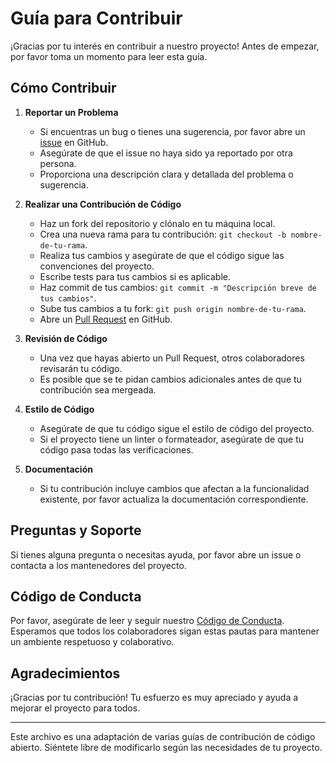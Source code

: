 # Guía para Contribuir

¡Gracias por tu interés en contribuir a nuestro proyecto! Antes de empezar, por favor toma un momento para leer esta guía.

## Cómo Contribuir

1. **Reportar un Problema**
   - Si encuentras un bug o tienes una sugerencia, por favor abre un [issue](https://github.com/Ismola/selenium-scraper-quickstarter/issues) en GitHub.
   - Asegúrate de que el issue no haya sido ya reportado por otra persona.
   - Proporciona una descripción clara y detallada del problema o sugerencia.

2. **Realizar una Contribución de Código**
   - Haz un fork del repositorio y clónalo en tu máquina local.
   - Crea una nueva rama para tu contribución: `git checkout -b nombre-de-tu-rama`.
   - Realiza tus cambios y asegúrate de que el código sigue las convenciones del proyecto.
   - Escribe tests para tus cambios si es aplicable.
   - Haz commit de tus cambios: `git commit -m "Descripción breve de tus cambios"`.
   - Sube tus cambios a tu fork: `git push origin nombre-de-tu-rama`.
   - Abre un [Pull Request](https://github.com/Ismola/selenium-scraper-quickstarter/pulls) en GitHub.

3. **Revisión de Código**
   - Una vez que hayas abierto un Pull Request, otros colaboradores revisarán tu código.
   - Es posible que se te pidan cambios adicionales antes de que tu contribución sea mergeada.

4. **Estilo de Código**
   - Asegúrate de que tu código sigue el estilo de código del proyecto.
   - Si el proyecto tiene un linter o formateador, asegúrate de que tu código pasa todas las verificaciones.

5. **Documentación**
   - Si tu contribución incluye cambios que afectan a la funcionalidad existente, por favor actualiza la documentación correspondiente.

## Preguntas y Soporte

Si tienes alguna pregunta o necesitas ayuda, por favor abre un issue o contacta a los mantenedores del proyecto.

## Código de Conducta

Por favor, asegúrate de leer y seguir nuestro [Código de Conducta](CODE_OF_CONDUCT.md). Esperamos que todos los colaboradores sigan estas pautas para mantener un ambiente respetuoso y colaborativo.

## Agradecimientos

¡Gracias por tu contribución! Tu esfuerzo es muy apreciado y ayuda a mejorar el proyecto para todos.

---

Este archivo es una adaptación de varias guías de contribución de código abierto. Siéntete libre de modificarlo según las necesidades de tu proyecto.
